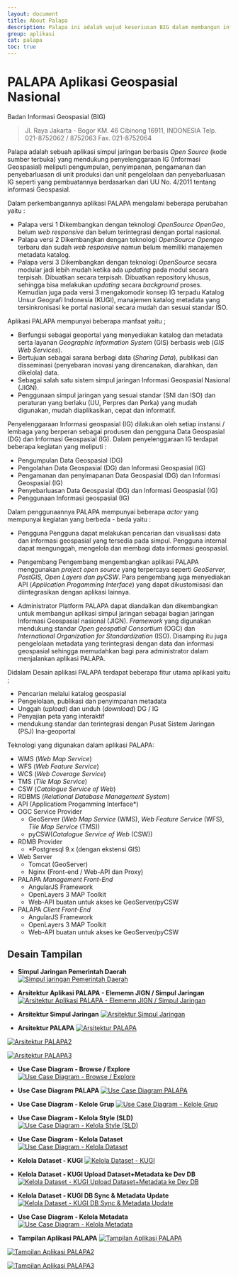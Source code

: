 ```yaml
---
layout: document
title: About Palapa
description: Palapa ini adalah wujud keseriusan BIG dalam membangun infrastruktur data geospasial untuk mewujudkan informasi geospasial yang akurat, dapat dipertanggungjawabkan dan mudah diakses.
group: aplikasi
cat: palapa
toc: true
---
```


# PALAPA Aplikasi Geospasial Nasional

Badan Informasi Geospasial (BIG)
> Jl. Raya Jakarta - Bogor KM. 46 Cibinong 16911, INDONESIA
> Telp. 021-8752062 / 8752063
> Fax. 021-8752064


Palapa adalah sebuah aplikasi simpul jaringan berbasis *Open Source* (kode sumber terbuka) yang mendukung penyelenggaraan IG (Informasi Geospasial) meliputi pengumpulan, penyimpanan, pengamanan dan penyebarluasan di unit produksi dan unit pengelolaan dan penyebarluasan IG seperti yang pembuatannya berdasarkan dari UU No. 4/2011 tentang informasi Geospasial.

Dalam perkembangannya aplikasi PALAPA mengalami beberapa perubahan yaitu :
* Palapa versi 1
 Dikembangkan dengan teknologi *OpenSource OpenGeo*, belum *web responsive* dan belum terintegrasi dengan portal nasional.
* Palapa versi 2
 Dikembangkan dengan teknologi *OpenSource Opengeo* terbaru dan sudah *web responsive* namun belum memiliki manajemen metadata katalog.
* Palapa versi 3
Dikembangkan dengan teknologi *OpenSource* secara modular jadi lebih mudah ketika ada *updating* pada modul secara terpisah. Dibuatkan secara terpisah. Dibuatkan repository khusus, sehingga bisa melakukan *updating* secara *background* proses. Kemudian juga pada versi 3 mengakomodir konsep IG terpadu Katalog Unsur Geografi Indonesia (KUGI), manajemen katalog metadata yang tersinkronisasi ke portal nasional secara mudah dan sesuai standar ISO.

Aplikasi PALAPA mempunyai beberapa manfaat yaitu ;
* Berfungsi sebagai geoportal yang menyediakan katalog dan metadata serta layanan *Geographic Information System* (GIS) berbasis web (*GIS Web Services*).
* Bertujuan sebagai sarana berbagi data (*Sharing Data*), publikasi dan disseminasi (penyebaran inovasi yang direncanakan, diarahkan, dan dikelola) data.
* Sebagai salah satu sistem simpul jaringan Informasi Geospasial Nasional (JIGN).
* Penggunaan simpul jaringan yang sesuai standar (SNI dan ISO) dan peraturan yang berlaku (UU, Perpres dan Perka) yang mudah digunakan, mudah diaplikasikan, cepat dan informatif.

Penyelenggaraan Informasi geospasial (IG) dilakukan oleh setiap instansi / lembaga yang berperan sebagai produsen dan pengguna Data Geospasial (DG) dan Informasi Geospasial (IG). Dalam penyelenggaraan IG terdapat beberapa kegiatan yang meliputi :
* Pengumpulan Data Geospasial (DG)
* Pengolahan Data Geospasial (DG) dan Informasi Geospasial (IG)
* Pengamanan dan penyimapanan Data Geospasial (DG) dan Informasi Geospasial (IG)
* Penyebarluasan Data Geospasial (DG) dan Informasi Geospasial (IG)
* Penggunaan Informasi geospasial (IG)

Dalam penggunaannya PALAPA mempunyai beberapa *actor* yang mempunyai kegiatan yang berbeda - beda yaitu :
* Pengguna
 Pengguna dapat melakukan pencarian dan visualisasi data dan informasi geospasial yang tersedia pada simpul. Pengguna internal dapat mengunggah, mengelola dan membagi data informasi geospasial.

* Pengembang
 Pengembang mengembangkan aplikasi PALAPA menggunakan *project open source* yang terpercaya seperti *GeoServer, PostGIS, Open Layers dan pyCSW*. Para pengembang juga menyediakan API (*Application Progamming Interface*) yang dapat dikustomisasi dan diintegrasikan dengan aplikasi lainnya.

* Administrator
 Platform PALAPA dapat diandalkan dan dikembangkan untuk membangun aplikasi simpul jaringan sebagai bagian jaringan Informasi Geospasial nasional (JIGN). *Framework* yang digunakan mendukung standar *Open geospatial Consortium* (OGC) dan *International Organization for Standardization* (ISO). Disamping itu juga pengelolaan metadata yang terintegrasi dengan data dan informasi geospasial sehingga memudahkan bagi para administrator dalam menjalankan aplikasi PALAPA.

Didalam Desain aplikasi PALAPA terdapat beberapa fitur utama aplikasi yaitu ;
* Pencarian melalui katalog geospasial
* Pengelolaan, publikasi dan penyimpanan metadata
* Unggah (*upload*) dan unduh (*download*) DG / IG
* Penyajian peta yang interaktif
* mendukung standar dan terintegrasi dengan Pusat Sistem Jaringan (PSJ) Ina-geoportal

Teknologi yang digunakan dalam aplikasi PALAPA:
* WMS (*Web Map Service*)
* WFS (*Web Feature Service*)
* WCS (*Web Coverage Service*)
* TMS (*Tile Map Service*)
* CSW (*Catalogue Service of Web*)
* RDBMS (*Relational Database Management System*)
* API (Applicatiom Progamming Interface*)
* OGC Service Provider
    * GeoServer (*Web Map Service* (WMS), *Web Feature Service* (WFS), *Tile Map Service* (TMS))
    * pyCSW(*Catalogue Service of Web* (CSW))
* RDMB Provider
    * *Postgresql 9.x (dengan ekstensi GIS)
* Web Server
    * Tomcat (GeoServer)
    * Nginx (Front-end / Web-API dan Proxy)
* PALAPA *Management Front-End*
    * AngularJS Framework
    * OpenLayers 3 MAP Toolkit
    * Web-API buatan untuk akses ke GeoServer/pyCSW
* PALAPA *Client Front-End*
    * AngularJS Framework
    * OpenLayers 3 MAP Toolkit
    * Web-API buatan untuk akses ke GeoServer/pyCSW

## Desain Tampilan

* **Simpul Jaringan Pemerintah Daerah**
[![Simpul jaringan Pemerintah Daerah](/document/aplikasi/palapa/images/about-palapa/design-aplikasi-palapa.png)](/document/aplikasi/palapa/images/about-palapa/design-aplikasi-palapa.png)

* **Arsitektur Aplikasi PALAPA - Elememn JIGN / Simpul Jaringan**
[![Arsitektur Aplikasi PALAPA - Elememn JIGN / Simpul Jaringan](/document/aplikasi/palapa/images/about-palapa/untitled-diagram.png)](/document/aplikasi/palapa/images/about-palapa/untitled-diagram.png)

* **Arsitektur Simpul Jaringan**
[![Arsitektur Simpul Jaringan](/document/aplikasi/palapa/images/about-palapa/arsitektur-simpul-jaringan.png)](/document/aplikasi/palapa/images/about-palapa/arsitektur-simpul-jaringan.png)

* **Arsitektur PALAPA**
[![Arsitektur PALAPA](/document/aplikasi/palapa/images/about-palapa/arsitektur-aplikasi-palapa.png)](/document/aplikasi/palapa/images/about-palapa/arsitektur-aplikasi-palapa.png)

[![Arsitektur PALAPA2](/document/aplikasi/palapa/images/about-palapa/arsitektu-raplikasi-palapa2.png)](/document/aplikasi/palapa/images/about-palapa/arsitektur-aplikasi-palapa2.png)

[![Arsitektur PALAPA3](/document/aplikasi/palapa/images/about-palapa/arsitektur-aplikasi-palapa3.png)](/document/aplikasi/palapa/images/about-palapa/arsitektur-aplikasi-palapa3.png)

* **Use Case Diagram - Browse / Explore**
[![Use Case Diagram - Browse / Explore](/document/aplikasi/palapa/images/about-palapa/use-case-diagram-browse/explore.png)](/document/aplikasi/palapa/images/about-palapa/use-case-diagram-browse/explore.png)

* **Use Case Diagram PALAPA**
[![Use Case Diagram PALAPA](/document/aplikasi/palapa/images/about-palapa/use-case-diagram-palapa.png)](/document/aplikasi/palapa/images/about-palapa/use-case-diagram-palapa.png)

* **Use Case Diagram - Kelole Grup**
[![Use Case Diagram - Kelole Grup](/document/aplikasi/palapa/images/about-palapa/use-case-diagram-kelola-group.png)](/document/aplikasi/palapa/images/about-palapa/use-case-diagram-kelola-group.png)

* **Use Case Diagram - Kelola Style (SLD)**
[![Use Case Diagram - Kelola Style (SLD)](/document/aplikasi/palapa/images/about-palapa/use-case-diagram-kelola-style-sld.png)](/document/aplikasi/palapa/images/about-palapa/use-case-diagram-kelola-style-sld.png)

* **Use Case Diagram - Kelola Dataset**
[![Use Case Diagram - Kelola Dataset](/document/aplikasi/palapa/images/about-palapa/use-case-diagram-kelola-dataset.png)](/document/aplikasi/palapa/images/about-palapa/use-case-diagram-kelola-dataset.png)

* **Kelola Dataset - KUGI**
[![Kelola Dataset - KUGI](/document/aplikasi/palapa/images/about-palapa/kelola-dataset-kugi.png)](/document/aplikasi/palapa/images/about-palapa/kelola-dataset-kugi.png)

* **Kelola Dataset - KUGI Upload Dataset+Metadata ke Dev DB**
[![Kelola Dataset - KUGI Upload Dataset+Metadata ke Dev DB](/document/aplikasi/palapa/images/about-palapa/kelola-dataset-kugi-upload-dataset.png)](/document/aplikasi/palapa/images/about-palapa/kelola-dataset-kugi-upload-dataset.png)

* **Kelola Dataset - KUGI DB Sync & Metadata Update**
[![Kelola Dataset - KUGI DB Sync & Metadata Update](/document/aplikasi/palapa/images/about-palapa/kelola-dataset-kugi-db-sync.png)](/document/aplikasi/palapa/images/about-palapa/kelola-dataset-kugi-db-sync.png)

* **Use Case Diagram - Kelola Metadata**
[![Use Case Diagram - Kelola Metadata](/document/aplikasi/palapa/images/about-palapa/use-case-diagram-kelola-data-metadata.png)](/document/aplikasi/palapa/images/about-palapa/use-case-diagram-kelola-data-metadata.png)

* **Tampilan Aplikasi PALAPA**
[![Tampilan Aplikasi PALAPA](/document/aplikasi/palapa/images/about-palapa/tampilan-aplikasi-palapa.png)](/document/aplikasi/palapa/images/about-palapa/tampilanaplikasipalapa.png)

[![Tampilan Aplikasi PALAPA2](/document/aplikasi/palapa/images/about-palapa/tampilan-aplikasi-palapa2.png)](/document/aplikasi/palapa/images/about-palapa/tampilanaplikasipalapa2.png)

[![Tampilan Aplikasi PALAPA3](/document/aplikasi/palapa/images/about-palapa/tampilan-aplikasi-palapa3.png)](/document/aplikasi/palapa/images/about-palapa/tampilanaplikasipalapa3.png)
